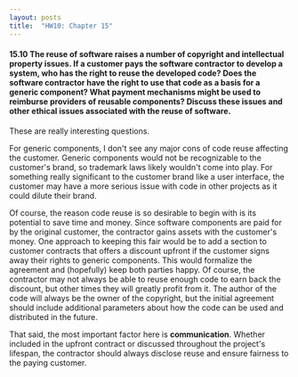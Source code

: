 ```yaml
---
layout: posts
title:  "HW10: Chapter 15"
---
```

#### 15.10 The reuse of software raises a number of copyright and intellectual property issues. If a customer pays the software contractor to develop a system, who has the right to reuse the developed code? Does the software contractor have the right to use that code as a basis for a generic component? What payment mechanisms might be used to reimburse providers of reusable components? Discuss these issues and other ethical issues associated with the reuse of software.

These are really interesting questions. 

For generic components, I don't see any major cons of code reuse affecting the customer. Generic components would not be recognizable to the customer's brand, so trademark laws likely wouldn't come into play. For something really significant to the customer brand like a user interface, the customer may have a more serious issue with code in other projects as it could dilute their brand.

Of course, the reason code reuse is so desirable to begin with is its potential to save time and money. Since software components are paid for by the original customer, the contractor gains assets with the customer's money. One approach to keeping this fair would be to add a section to customer contracts that offers a discount upfront if the customer signs away their rights to generic components. This would formalize the agreement and (hopefully) keep both parties happy. Of course, the contractor may not always be able to reuse enough code to earn back the discount, but other times they will greatly profit from it. The author of the code will always be the owner of the copyright, but the initial agreement should include additional parameters about how the code can be used and distributed in the future.

That said, the most important factor here is **communication**. Whether included in the upfront contract or discussed throughout the project's lifespan, the contractor should always disclose reuse and ensure fairness to the paying customer.
